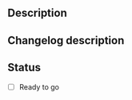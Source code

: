 <!-- Thank you for your contribution! -->

## Description
<!-- Provide a brief description of the PR's purpose here. -->

## Changelog description
<!-- Provide a brief single sentence for the changelog. -->

## Status
<!-- Please `pip install .[lint]; make format` in the base folder. -->
- [ ] Ready to go
